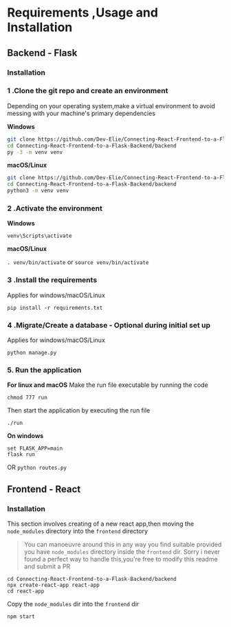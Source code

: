 # Requirements ,Usage and Installation
## Backend - Flask
### Installation
                    
### 1 .Clone the git repo and create an environment 
          
Depending on your operating system,make a virtual environment to avoid messing with your machine's primary dependencies
          
**Windows**
          
```bash
git clone https://github.com/Dev-Elie/Connecting-React-Frontend-to-a-Flask-Backend.git
cd Connecting-React-Frontend-to-a-Flask-Backend/backend
py -3 -m venv venv
```
          
**macOS/Linux**
          
```bash
git clone https://github.com/Dev-Elie/Connecting-React-Frontend-to-a-Flask-Backend.git
cd Connecting-React-Frontend-to-a-Flask-Backend/backend
python3 -m venv venv
```

### 2 .Activate the environment
          
**Windows** 

```venv\Scripts\activate```
          
**macOS/Linux**

```. venv/bin/activate```
or
```source venv/bin/activate```

### 3 .Install the requirements

Applies for windows/macOS/Linux

```pip install -r requirements.txt```
### 4 .Migrate/Create a database - Optional during initial set up

Applies for windows/macOS/Linux

```python manage.py```

### 5. Run the application 

**For linux and macOS**
Make the run file executable by running the code

```chmod 777 run```

Then start the application by executing the run file

```./run```

**On windows**
```
set FLASK_APP=main
flask run
```
OR 
`python routes.py`

## Frontend - React
### Installation

This section involves creating of a new react app,then moving the `node_modules` directory into the `frontend` directory

> You can manoeuvre around this in any way you find suitable provided you have `node_modules` directory inside the `frontend` dir.
> Sorry i never found a perfect way to handle this,you're free to modify this readme and submit a PR

```
cd Connecting-React-Frontend-to-a-Flask-Backend/backend
npx create-react-app react-app
cd react-app
```
Copy the `node_modules` dir into the `frontend` dir

`npm start`

